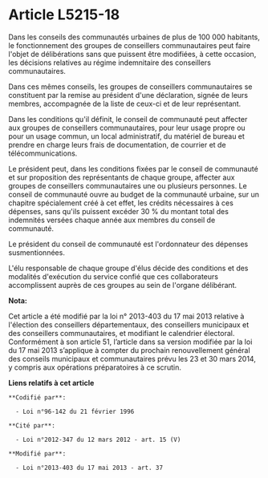# Article L5215-18

Dans les conseils des communautés urbaines de plus de 100 000 habitants, le fonctionnement des groupes de conseillers
communautaires peut faire l'objet de délibérations sans que puissent être modifiées, à cette occasion, les décisions
relatives au régime indemnitaire des conseillers communautaires.

Dans ces mêmes conseils, les groupes de conseillers communautaires se constituent par la remise au président d'une
déclaration, signée de leurs membres, accompagnée de la liste de ceux-ci et de leur représentant.

Dans les conditions qu'il définit, le conseil de communauté peut affecter aux groupes de conseillers communautaires, pour
leur usage propre ou pour un usage commun, un local administratif, du matériel de bureau et prendre en charge leurs frais de
documentation, de courrier et de télécommunications.

Le président peut, dans les conditions fixées par le conseil de communauté et sur proposition des représentants de chaque
groupe, affecter aux groupes de conseillers communautaires une ou plusieurs personnes. Le conseil de communauté ouvre au
budget de la communauté urbaine, sur un chapitre spécialement créé à cet effet, les crédits nécessaires à ces dépenses, sans
qu'ils puissent excéder 30 % du montant total des indemnités versées chaque année aux membres du conseil de communauté.

Le président du conseil de communauté est l'ordonnateur des dépenses susmentionnées.

L'élu responsable de chaque groupe d'élus décide des conditions et des modalités d'exécution du service confié que ces
collaborateurs accomplissent auprès de ces groupes au sein de l'organe délibérant.

**Nota:**

Cet article a été modifié par la loi n° 2013-403 du 17 mai 2013 relative à l'élection des conseillers départementaux, des
conseillers municipaux et des conseillers communautaires, et modifiant le calendrier électoral. Conformément à son article
51, l’article dans sa version modifiée par la loi du 17 mai 2013 s’applique à compter du prochain renouvellement général des
conseils municipaux et communautaires prévu les 23 et 30 mars 2014, y compris aux opérations préparatoires à ce scrutin.

**Liens relatifs à cet article**

	**Codifié par**:

	  - Loi n°96-142 du 21 février 1996

	**Cité par**:

	  - Loi n°2012-347 du 12 mars 2012 - art. 15 (V)

	**Modifié par**:

	  - Loi n°2013-403 du 17 mai 2013 - art. 37
